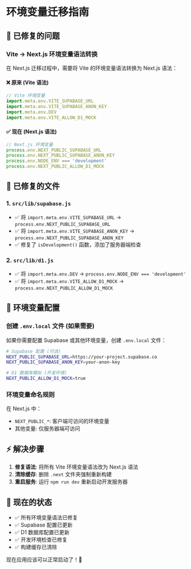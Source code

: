 # 环境变量迁移指南

## 🔧 已修复的问题

### Vite -> Next.js 环境变量语法转换

在 Next.js 迁移过程中，需要将 Vite 的环境变量语法转换为 Next.js 语法：

#### ❌ 原来 (Vite 语法)
```javascript
// Vite 环境变量
import.meta.env.VITE_SUPABASE_URL
import.meta.env.VITE_SUPABASE_ANON_KEY
import.meta.env.DEV
import.meta.env.VITE_ALLOW_D1_MOCK
```

#### ✅ 现在 (Next.js 语法)
```javascript
// Next.js 环境变量
process.env.NEXT_PUBLIC_SUPABASE_URL
process.env.NEXT_PUBLIC_SUPABASE_ANON_KEY
process.env.NODE_ENV === 'development'
process.env.NEXT_PUBLIC_ALLOW_D1_MOCK
```

## 📝 已修复的文件

### 1. `src/lib/supabase.js`
- ✅ 将 `import.meta.env.VITE_SUPABASE_URL` -> `process.env.NEXT_PUBLIC_SUPABASE_URL`
- ✅ 将 `import.meta.env.VITE_SUPABASE_ANON_KEY` -> `process.env.NEXT_PUBLIC_SUPABASE_ANON_KEY`
- ✅ 修复了 `isDevelopment()` 函数，添加了服务器端检查

### 2. `src/lib/d1.js`
- ✅ 将 `import.meta.env.DEV` -> `process.env.NODE_ENV === 'development'`
- ✅ 将 `import.meta.env.VITE_ALLOW_D1_MOCK` -> `process.env.NEXT_PUBLIC_ALLOW_D1_MOCK`

## 🔑 环境变量配置

### 创建 `.env.local` 文件 (如果需要)

如果你需要配置 Supabase 或其他环境变量，创建 `.env.local` 文件：

```bash
# Supabase 配置 (可选)
NEXT_PUBLIC_SUPABASE_URL=https://your-project.supabase.co
NEXT_PUBLIC_SUPABASE_ANON_KEY=your-anon-key

# D1 数据库模拟 (开发环境)
NEXT_PUBLIC_ALLOW_D1_MOCK=true
```

### 环境变量命名规则

在 Next.js 中：
- `NEXT_PUBLIC_*`: 客户端可访问的环境变量
- 其他变量: 仅服务器端可访问

## ⚡ 解决步骤

1. **修复语法**: 将所有 Vite 环境变量语法改为 Next.js 语法
2. **清除缓存**: 删除 `.next` 文件夹强制重新构建
3. **重启服务**: 运行 `npm run dev` 重新启动开发服务器

## 🎯 现在的状态

- ✅ 所有环境变量语法已修复
- ✅ Supabase 配置已更新
- ✅ D1 数据库配置已更新
- ✅ 开发环境检查已修复
- ✅ 构建缓存已清除

现在应用应该可以正常启动了！🚀